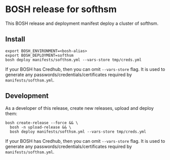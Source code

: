 # BOSH release for softhsm

This BOSH release and deployment manifest deploy a cluster of softhsm.

## Install

```
export BOSH_ENVIRONMENT=<bosh-alias>
export BOSH_DEPLOYMENT=softhsm
bosh deploy manifests/softhsm.yml --vars-store tmp/creds.yml
```

If your BOSH has Credhub, then you can omit `--vars-store` flag. It is used to generate any passwords/credentials/certificates required by `manifests/softhsm.yml`.


## Development

As a developer of this release, create new releases, upload and deploy them:

```
bosh create-release --force && \
  bosh -n upload-release && \
  bosh deploy manifests/softhsm.yml --vars-store tmp/creds.yml
```

If your BOSH has Credhub, then you can omit `--vars-store` flag. It is used to generate any passwords/credentials/certificates required by `manifests/softhsm.yml`.
